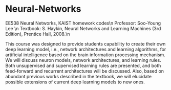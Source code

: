 # Neural-Networks
EE538 Neural Networks, KAIST homework codes\n
Professor: Soo-Young Lee \n
Textbook: S. Haykin, Neural Networks and Learning Machines (3rd Edition), Prentice Hall, 2008.\n

This course was designed to provide students capability to create their own deep learning model, 
i.e., network architectures and learning algorithms, for artificial intelligence based on the brain 
information processing mechanism. We will discuss neuron models, network architectures, and learning 
rules. Both unsupervised and supervised learning rules are presented, and both feed-forward and recurrent 
architectures will be discussed. Also, based on abundant previous works described in the textbook, we 
will elucidate possible extensions of current deep learning models to new ones.



